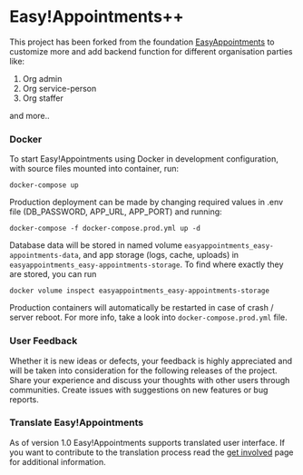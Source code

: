 Easy!Appointments++
================
This project has been forked from the foundation [EasyAppointments](https://github.com/alextselegidis/easyappointments) to customize more and add backend function for different organisation parties like:
1. Org admin
2. Org service-person
3. Org staffer

and more..

### Docker
To start Easy!Appointments using Docker in development configuration, with source files mounted into container, run:
```
docker-compose up
```

Production deployment can be made by changing required values in .env file (DB_PASSWORD, APP_URL, APP_PORT) and running:
```
docker-compose -f docker-compose.prod.yml up -d
```

Database data will be stored in named volume `easyappointments_easy-appointments-data`, and app storage (logs, cache, uploads) in `easyappointments_easy-appointments-storage`.
To find where exactly they are stored, you can run 
```
docker volume inspect easyappointments_easy-appointments-storage
```

Production containers will automatically be restarted in case of crash / server reboot. For more info, take a look into `docker-compose.prod.yml` file.

### User Feedback

Whether it is new ideas or defects, your feedback is highly appreciated and will be taken into
consideration for the following releases of the project. Share your experience and discuss your
thoughts with other users through communities. Create issues with suggestions on new features or
bug reports.

### Translate Easy!Appointments

As of version 1.0 Easy!Appointments supports translated user interface. If you want to contribute to the
translation process read the [get involved](https://github.com/alextselegidis/easyappointments/wiki/Get-Involved!)
page for additional information.
